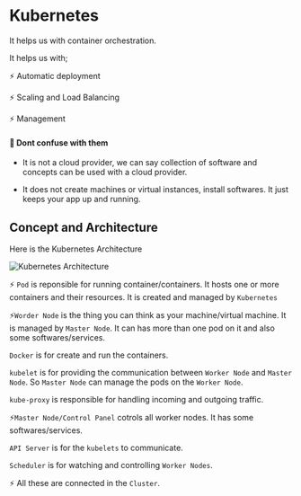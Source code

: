# Kubernetes

It helps us with container orchestration.

It helps us with;

⚡️ Automatic deployment

⚡️ Scaling and Load Balancing

⚡️ Management

#### 🚀 Dont confuse with them
- It is not a cloud provider, we can say collection of software and concepts can be used with a cloud provider.

- It does not create machines or virtual instances, install softwares. It just keeps your app up and running.

## Concept and Architecture

Here is the Kubernetes Architecture

![Kubernetes Architecture](https://d33wubrfki0l68.cloudfront.net/2475489eaf20163ec0f54ddc1d92aa8d4c87c96b/e7c81/images/docs/components-of-kubernetes.svg)

⚡️ `Pod` is reponsible for running container/containers. It hosts one or more containers and their resources. It is created and managed by `Kubernetes`

⚡️`Worder Node` is the thing you can think as your machine/virtual machine. It is managed by `Master Node`. It can has more than one pod on it and also some softwares/services. 

`Docker` is for create and run the containers.

`kubelet` is for providing the communication between `Worker Node` and `Master Node`. So `Master Node` can manage the pods on the `Worker Node`.

`kube-proxy` is responsible for handling incoming and outgoing traffic.

⚡️`Master Node/Control Panel` cotrols all worker nodes. It has some softwares/services.

`API Server` is for the `kubelets` to communicate.

`Scheduler` is for watching and controlling `Worker Nodes`.

⚡️ All these are connected in the `Cluster`.
